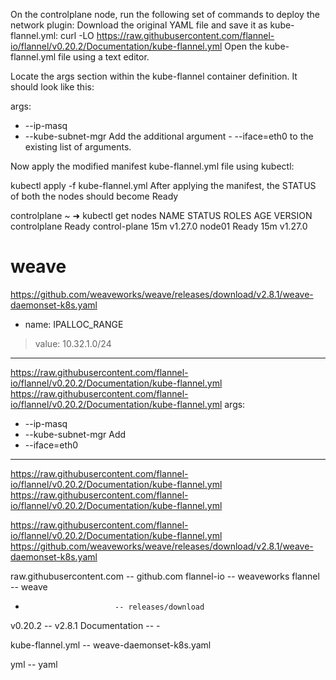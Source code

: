 On the controlplane node, run the following set of commands to deploy the network plugin:
Download the original YAML file and save it as kube-flannel.yml:
curl -LO https://raw.githubusercontent.com/flannel-io/flannel/v0.20.2/Documentation/kube-flannel.yml
Open the kube-flannel.yml file using a text editor.

Locate the args section within the kube-flannel container definition. It should look like this:

  args:
  - --ip-masq
  - --kube-subnet-mgr
Add the additional argument - --iface=eth0 to the existing list of arguments.

Now apply the modified manifest kube-flannel.yml file using kubectl:

kubectl apply -f kube-flannel.yml
After applying the manifest, the STATUS of both the nodes should become Ready

controlplane ~ ➜  kubectl get nodes
NAME           STATUS   ROLES           AGE   VERSION
controlplane   Ready    control-plane   15m   v1.27.0
node01         Ready    <none>          15m   v1.27.0

# weave

https://github.com/weaveworks/weave/releases/download/v2.8.1/weave-daemonset-k8s.yaml


 - name: IPALLOC_RANGE
>  value: 10.32.1.0/24
----------------------------------------------------------------
https://raw.githubusercontent.com/flannel-io/flannel/v0.20.2/Documentation/kube-flannel.yml
https://raw.githubusercontent.com/flannel-io/flannel/v0.20.2/Documentation/kube-flannel.yml
 args:
  - --ip-masq
  - --kube-subnet-mgr
  Add
  - --iface=eth0
----------------------------------------------------------------------------------------

https://raw.githubusercontent.com/flannel-io/flannel/v0.20.2/Documentation/kube-flannel.yml
https://raw.githubusercontent.com/flannel-io/flannel/v0.20.2/Documentation/kube-flannel.yml

https://raw.githubusercontent.com/flannel-io/flannel/v0.20.2/Documentation/kube-flannel.yml
https://github.com/weaveworks/weave/releases/download/v2.8.1/weave-daemonset-k8s.yaml

raw.githubusercontent.com -- github.com
flannel-io                -- weaveworks
flannel					  -- weave
-                         -- releases/download

v0.20.2					  -- v2.8.1
Documentation			  -- -

kube-flannel.yml          -- weave-daemonset-k8s.yaml

yml						  -- yaml

 